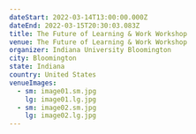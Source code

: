 ```yaml
---
dateStart: 2022-03-14T13:00:00.000Z
dateEnd: 2022-03-15T20:30:03.083Z
title: The Future of Learning & Work Workshop
venue: The Future of Learning & Work Workshop
organizer: Indiana University Bloomington
city: Bloomington
state: Indiana
country: United States
venueImages:
  - sm: image01.sm.jpg
    lg: image01.lg.jpg
  - sm: image02.sm.jpg
    lg: image02.lg.jpg
---
```

